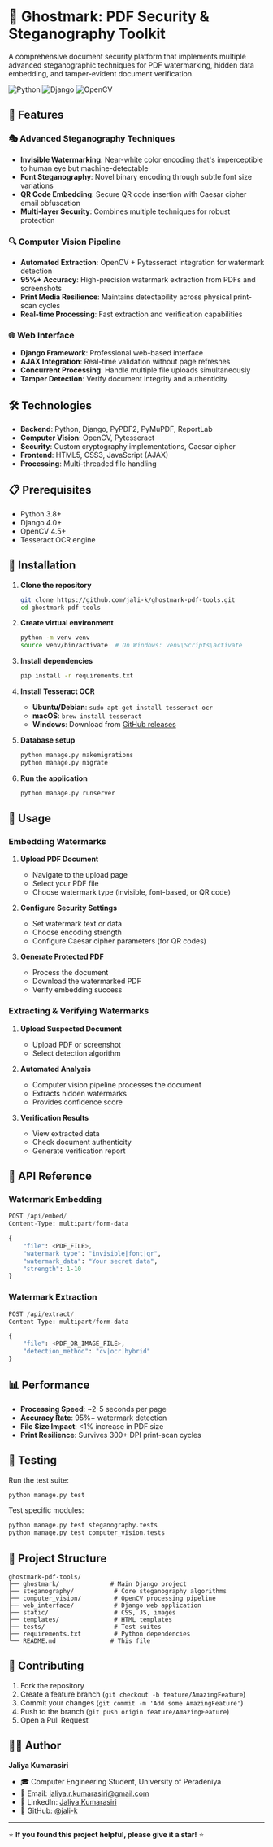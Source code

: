 # 🔐 Ghostmark: PDF Security & Steganography Toolkit

A comprehensive document security platform that implements multiple advanced steganographic techniques for PDF watermarking, hidden data embedding, and tamper-evident document verification.

![Python](https://img.shields.io/badge/python-v3.8+-blue.svg)
![Django](https://img.shields.io/badge/django-v4.0+-green.svg)
![OpenCV](https://img.shields.io/badge/opencv-v4.5+-red.svg)

## 🌟 Features

### 🎭 Advanced Steganography Techniques
- **Invisible Watermarking**: Near-white color encoding that's imperceptible to human eye but machine-detectable
- **Font Steganography**: Novel binary encoding through subtle font size variations
- **QR Code Embedding**: Secure QR code insertion with Caesar cipher email obfuscation
- **Multi-layer Security**: Combines multiple techniques for robust protection

### 🔍 Computer Vision Pipeline
- **Automated Extraction**: OpenCV + Pytesseract integration for watermark detection
- **95%+ Accuracy**: High-precision watermark extraction from PDFs and screenshots
- **Print Media Resilience**: Maintains detectability across physical print-scan cycles
- **Real-time Processing**: Fast extraction and verification capabilities

### 🌐 Web Interface
- **Django Framework**: Professional web-based interface
- **AJAX Integration**: Real-time validation without page refreshes
- **Concurrent Processing**: Handle multiple file uploads simultaneously
- **Tamper Detection**: Verify document integrity and authenticity

## 🛠️ Technologies

- **Backend**: Python, Django, PyPDF2, PyMuPDF, ReportLab
- **Computer Vision**: OpenCV, Pytesseract
- **Security**: Custom cryptography implementations, Caesar cipher
- **Frontend**: HTML5, CSS3, JavaScript (AJAX)
- **Processing**: Multi-threaded file handling

## 📋 Prerequisites

- Python 3.8+
- Django 4.0+
- OpenCV 4.5+
- Tesseract OCR engine

## 🚀 Installation

1. **Clone the repository**
   ```bash
   git clone https://github.com/jali-k/ghostmark-pdf-tools.git
   cd ghostmark-pdf-tools
   ```

2. **Create virtual environment**
   ```bash
   python -m venv venv
   source venv/bin/activate  # On Windows: venv\Scripts\activate
   ```

3. **Install dependencies**
   ```bash
   pip install -r requirements.txt
   ```

4. **Install Tesseract OCR**
   - **Ubuntu/Debian**: `sudo apt-get install tesseract-ocr`
   - **macOS**: `brew install tesseract`
   - **Windows**: Download from [GitHub releases](https://github.com/UB-Mannheim/tesseract/wiki)

5. **Database setup**
   ```bash
   python manage.py makemigrations
   python manage.py migrate
   ```

6. **Run the application**
   ```bash
   python manage.py runserver
   ```

## 📖 Usage

### Embedding Watermarks

1. **Upload PDF Document**
   - Navigate to the upload page
   - Select your PDF file
   - Choose watermark type (invisible, font-based, or QR code)

2. **Configure Security Settings**
   - Set watermark text or data
   - Choose encoding strength
   - Configure Caesar cipher parameters (for QR codes)

3. **Generate Protected PDF**
   - Process the document
   - Download the watermarked PDF
   - Verify embedding success

### Extracting & Verifying Watermarks

1. **Upload Suspected Document**
   - Upload PDF or screenshot
   - Select detection algorithm

2. **Automated Analysis**
   - Computer vision pipeline processes the document
   - Extracts hidden watermarks
   - Provides confidence score

3. **Verification Results**
   - View extracted data
   - Check document authenticity
   - Generate verification report

## 🔧 API Reference

### Watermark Embedding
```python
POST /api/embed/
Content-Type: multipart/form-data

{
    "file": <PDF_FILE>,
    "watermark_type": "invisible|font|qr",
    "watermark_data": "Your secret data",
    "strength": 1-10
}
```

### Watermark Extraction
```python
POST /api/extract/
Content-Type: multipart/form-data

{
    "file": <PDF_OR_IMAGE_FILE>,
    "detection_method": "cv|ocr|hybrid"
}
```

## 📊 Performance

- **Processing Speed**: ~2-5 seconds per page
- **Accuracy Rate**: 95%+ watermark detection
- **File Size Impact**: <1% increase in PDF size
- **Print Resilience**: Survives 300+ DPI print-scan cycles

## 🧪 Testing

Run the test suite:
```bash
python manage.py test
```

Test specific modules:
```bash
python manage.py test steganography.tests
python manage.py test computer_vision.tests
```

## 📁 Project Structure

```
ghostmark-pdf-tools/
├── ghostmark/              # Main Django project
├── steganography/           # Core steganography algorithms
├── computer_vision/         # OpenCV processing pipeline
├── web_interface/           # Django web application
├── static/                  # CSS, JS, images
├── templates/               # HTML templates
├── tests/                   # Test suites
├── requirements.txt         # Python dependencies
└── README.md               # This file
```

## 🤝 Contributing

1. Fork the repository
2. Create a feature branch (`git checkout -b feature/AmazingFeature`)
3. Commit your changes (`git commit -m 'Add some AmazingFeature'`)
4. Push to the branch (`git push origin feature/AmazingFeature`)
5. Open a Pull Request


## 👨‍💻 Author

**Jaliya Kumarasiri**
- 🎓 Computer Engineering Student, University of Peradeniya
- 📧 Email: jaliya.r.kumarasiri@gmail.com
- 💼 LinkedIn: [Jaliya Kumarasiri](https://www.linkedin.com/in/jaliya-kumarasiri-5a71441b4/)
- 🐙 GitHub: [@jali-k](https://github.com/jali-k)


---

⭐ **If you found this project helpful, please give it a star!** ⭐
